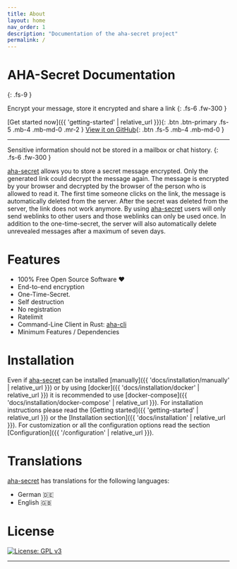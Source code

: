 ```yaml
---
title: About
layout: home
nav_order: 1
description: "Documentation of the aha-secret project"
permalink: /
---
```


# AHA-Secret Documentation
{: .fs-9 }

Encrypt your message, store it encrypted and share a link
{: .fs-6 .fw-300 }

[Get started now]({{ 'getting-started' | relative_url }}){: .btn .btn-primary .fs-5 .mb-4 .mb-md-0 .mr-2 }
[View it on GitHub][aha-secret]{: .btn .fs-5 .mb-4 .mb-md-0 }

---

Sensitive information should not be stored in a mailbox or chat history.
{: .fs-6 .fw-300 }

[aha-secret] allows you to store a secret message encrypted. Only the generated link could decrypt the message again. The message is encrypted by your browser and decrypted by the browser of the person who is allowed to read it. The first time someone clicks on the link, the message is automatically deleted from the server. After the secret was deleted from the server, the link does not work anymore. By using [aha-secret] users will only send weblinks to other users and those weblinks can only be used once. In addition to the one-time-secret, the server will also automatically delete unrevealed messages after a maximum of seven days.



# Features

* 100% Free Open Source Software ❤️
* End-to-end encryption
* One-Time-Secret.
* Self destruction
* No registration
* Ratelimit
* Command-Line Client in Rust: [aha-cli]
* Minimum Features / Dependencies

# Installation

Even if [aha-secret] can be installed [manually]({{ 'docs/installation/manually' | relative_url }}) or by using [docker]({{ 'docs/installation/docker' | relative_url }}) it is
recommended to use [docker-compose]({{ 'docs/installation/docker-compose' | relative_url }}).
For installation instructions please read the [Getting started]({{ 'getting-started' | relative_url }}) or the [Installation section]({{ 'docs/installation' | relative_url  }}). For customization
or all the configuration options read the section [Configuration]({{ '/configuration' | relative_url }}).

# Translations

[aha-secret] has translations for the following languages:

* German 🇩🇪
* English 🇬🇧

# License

[![License: GPL v3](https://img.shields.io/badge/License-GPLv3-blue.svg)](https://www.gnu.org/licenses/gpl-3.0)

----

[aha-secret]: https://github.com/aha-oida/aha-secret
[aha-cli]: https://github.com/aha-oida/ahasecret-cli
